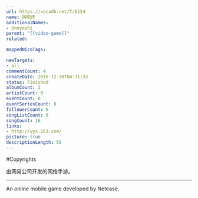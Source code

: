 ```yaml
---
url: https://vocadb.net/T/6154
name: 阴阳师
additionalNames: 
- Onmyoshi
parent: "[[video-game]]"
related:

mappedNicoTags:

newTargets:
- all
commentCount: 4
createDate: 2016-12-30T04:31:33
status: Finished
albumCount: 2
artistCount: 0
eventCount: 0
eventSeriesCount: 0
followerCount: 0
songListCount: 0
songCount: 16
links: 
- http://yys.163.com/
picture: true
descriptionLength: 56
---
```


#Copyrights

由网易公司开发的网络手游。

---

An online mobile game developed by Netease.